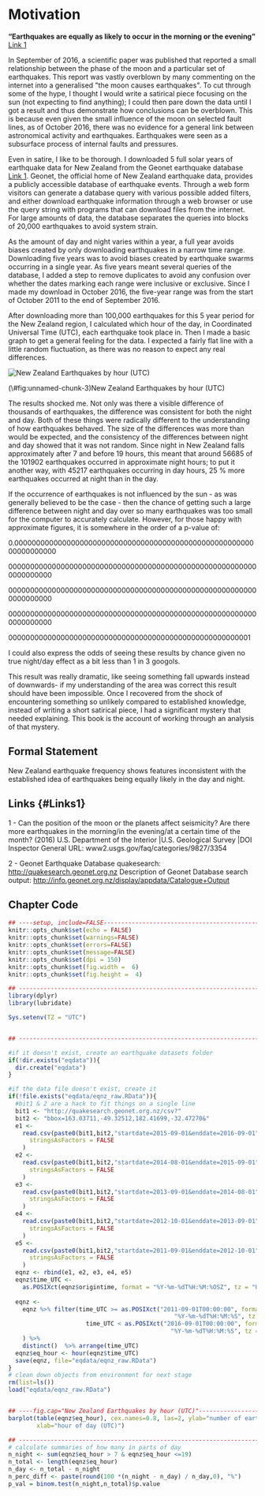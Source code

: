 # Motivation

__“Earthquakes are equally as likely to occur in the morning or the evening”__ [Link 1](#Links1)

In September of 2016, a scientific paper was published that reported a small relationship between the phase of the moon and a particular set of earthquakes. This report was vastly overblown by many commenting on the internet into a generalised "the moon causes earthquakes". To cut through some of the hype, I thought I would write a satirical piece focusing on the sun (not expecting to find anything); I could then pare down the data until I got a result and thus demonstrate how conclusions can be overblown. This is because even given the small influence of the moon on selected fault lines, as of October 2016, there was no evidence for a general link between astronomical activity and earthquakes. Earthquakes were seen as a subsurface process of internal faults and pressures.



Even in satire, I like to be thorough. I downloaded 5 full solar years of earthquake data for New Zealand from the Geonet earthquake database [Link 1](#Links1). Geonet, the official home of New Zealand earthquake data, provides a publicly accessible database of earthquake events. Through a web form visitors can generate a database query with various possible added filters, and either download earthquake information through a web browser or use the query string with programs that can download files from the internet. For large amounts of data, the database separates the queries into blocks of 20,000 earthquakes to avoid system strain. 






As the amount of day and night varies within a year, a full year avoids biases created by only downloading earthquakes in a narrow time range. Downloading five years was to avoid biases created by earthquake swarms occurring in a single year. As five years meant several queries of the database, I added a step to remove duplicates to avoid any confusion over whether the dates marking each range were inclusive or exclusive. Since I made my download in October 2016, the five-year range was from the start of October 2011 to the end of September 2016.

After downloading more than 100,000 earthquakes for this 5 year period for the New Zealand region, I calculated which hour of the day, in Coordinated Universal Time (UTC), each earthquake took place in. Then I made a basic graph to get a general feeling for the data. I expected a fairly flat line with a little random fluctuation, as there was no reason to expect any real differences.

<div class="figure">
<img src="001_motivation_files/figure-epub3/unnamed-chunk-3-1.png" alt="New Zealand Earthquakes by hour (UTC)"  />
<p class="caption">(\#fig:unnamed-chunk-3)New Zealand Earthquakes by hour (UTC)</p>
</div>



The results shocked me. Not only was there a visible difference of thousands of earthquakes, the difference was consistent for both the night and day. Both of these things were radically different to the understanding of how earthquakes behaved. The size of the differences was more than would be expected, and the consistency of the differences between night and day showed that it was not random. Since night in New Zealand falls approximately after 7 and before 19 hours, this meant that around 56685 of the 101902 earthquakes occurred in approximate night hours; to put it another way, with 45217 earthquakes occurring in day hours, 25 % more earthquakes occurred at night than in the day.

If the occurrence of earthquakes is not influenced by the sun - as was generally believed to be the case - then the chance of getting such a large difference between night and day over so many earthquakes was too small for the computer to accurately calculate. However, for those happy with approximate figures, it is somewhere in the order of a p-value of:

0.000000000000000000000000000000000000000000000000000000000000000000

   0000000000000000000000000000000000000000000000000000000000000000000
   
   0000000000000000000000000000000000000000000000000000000000000000000
   
   0000000000000000000000000000000000000000000000000000000000000000000
   
   00000000000000000000000000000000000000000000000000000001 

I could also express the odds of seeing these results by chance given no true night/day effect as a bit less than  1 in 3 googols.

This result was really dramatic, like seeing something fall upwards instead of downwards- if my understanding of the area was correct this result should have been impossible. Once I recovered from the shock of encountering something so unlikely compared to established knowledge, instead of writing a short satirical piece, I had a significant mystery that needed explaining. This book is the account of working through an analysis of that mystery. 

## Formal Statement

New Zealand earthquake frequency shows features inconsistent with the established idea of earthquakes being equally likely in the day and night.

## Links {#Links1}

1 -  Can the position of the moon or the planets affect seismicity? Are there more earthquakes in the morning/in the evening/at a certain time of the month? (2016) U.S. Department of the Interior |U.S. Geological Survey |DOI Inspector General URL: www2.usgs.gov/faq/categories/9827/3354

2 - Geonet Earthquake Database quakesearch: http://quakesearch.geonet.org.nz Description of Geonet Database search output: http://info.geonet.org.nz/display/appdata/Catalogue+Output

## Chapter Code


```r
## ----setup, include=FALSE------------------------------------------------
knitr::opts_chunk$set(echo = FALSE)
knitr::opts_chunk$set(warnings=FALSE)
knitr::opts_chunk$set(errors=FALSE)
knitr::opts_chunk$set(message=FALSE)
knitr::opts_chunk$set(dpi = 150)
knitr::opts_chunk$set(fig.width =  6)
knitr::opts_chunk$set(fig.height =  4)

## ------------------------------------------------------------------------
library(dplyr)
library(lubridate)

Sys.setenv(TZ = "UTC") 


## ------------------------------------------------------------------------

#if it doesn't exist, create an earthquake datasets folder
if(!dir.exists("eqdata")){
  dir.create("eqdata")
}

#if the data file doesn't exist, create it
if(!file.exists("eqdata/eqnz_raw.RData")){
  #bit1 & 2 are a hack to fit things on a single line
  bit1 <- "http://quakesearch.geonet.org.nz/csv?"
  bit2 <- "bbox=163.03711,-49.32512,182.41699,-32.47270&"
  e1 <-
    read.csv(paste0(bit1,bit2,"startdate=2015-09-01&enddate=2016-09-01"),
      stringsAsFactors = FALSE
    )
  e2 <-
    read.csv(paste0(bit1,bit2,"startdate=2014-08-01&enddate=2015-09-01"),
      stringsAsFactors = FALSE
    )
  e3 <-
    read.csv(paste0(bit1,bit2,"startdate=2013-09-01&enddate=2014-08-01"),
      stringsAsFactors = FALSE
    )
  e4 <-
    read.csv(paste0(bit1,bit2,"startdate=2012-10-01&enddate=2013-09-01"),
      stringsAsFactors = FALSE
    )
  e5 <-
    read.csv(paste0(bit1,bit2,"startdate=2011-09-01&enddate=2012-10-01"),
      stringsAsFactors = FALSE
    )
  eqnz <- rbind(e1, e2, e3, e4, e5)
  eqnz$time_UTC <-
    as.POSIXct(eqnz$origintime, format = "%Y-%m-%dT%H:%M:%OSZ", tz = "UTC")
  
  eqnz <-
    eqnz %>% filter(time_UTC >= as.POSIXct("2011-09-01T00:00:00", format =
                                               "%Y-%m-%dT%H:%M:%S", tz = "UTC") &
                      time_UTC < as.POSIXct("2016-09-01T00:00:00", format =
                                              "%Y-%m-%dT%H:%M:%S", tz = "UTC")
    ) %>%
    distinct()  %>% arrange(time_UTC)
  eqnz$eq_hour <- hour(eqnz$time_UTC)
  save(eqnz, file="eqdata/eqnz_raw.RData")
}
# clean down objects from environment for next stage
rm(list=ls())
load("eqdata/eqnz_raw.RData")


## ----fig.cap="New Zealand Earthquakes by hour (UTC)"---------------------
barplot(table(eqnz$eq_hour), cex.names=0.8, las=2, ylab="number of earthquakes",
        xlab="hour of day (UTC)")

## ------------------------------------------------------------------------
# calculate summaries of how many in parts of day
n_night <- sum(eqnz$eq_hour > 7 & eqnz$eq_hour <=19)
n_total <- length(eqnz$eq_hour)
n_day <- n_total - n_night
n_perc_diff <- paste(round(100 *(n_night - n_day) / n_day,0), "%")
p_val = binom.test(n_night,n_total)$p.value
```
